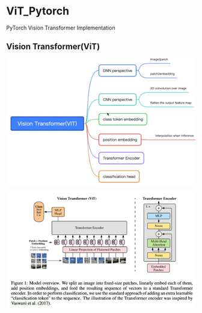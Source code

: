 # ViT_Pytorch

PyTorch Vision Transformer Implementation

## Vision Transformer(ViT)

![ViT_img](readmeimg/vit.png)

![vit_paper](readmeimg/vit_paper.png)
